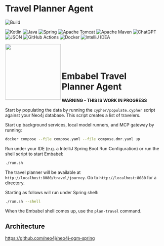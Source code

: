 # Travel Planner Agent

![Build](https://github.com/embabel/embabel-agent/actions/workflows/maven.yml/badge.svg)

![Kotlin](https://img.shields.io/badge/kotlin-%237F52FF.svg?style=for-the-badge&logo=kotlin&logoColor=white)
![Java](https://img.shields.io/badge/java-%23ED8B00.svg?style=for-the-badge&logo=openjdk&logoColor=white)
![Spring](https://img.shields.io/badge/spring-%236DB33F.svg?style=for-the-badge&logo=spring&logoColor=white)
![Apache Tomcat](https://img.shields.io/badge/apache%20tomcat-%23F8DC75.svg?style=for-the-badge&logo=apache-tomcat&logoColor=black)
![Apache Maven](https://img.shields.io/badge/Apache%20Maven-C71A36?style=for-the-badge&logo=Apache%20Maven&logoColor=white)
![ChatGPT](https://img.shields.io/badge/chatGPT-74aa9c?style=for-the-badge&logo=openai&logoColor=white)
![JSON](https://img.shields.io/badge/JSON-000?logo=json&logoColor=fff)
![GitHub Actions](https://img.shields.io/badge/github%20actions-%232671E5.svg?style=for-the-badge&logo=githubactions&logoColor=white)
![Docker](https://img.shields.io/badge/docker-%230db7ed.svg?style=for-the-badge&logo=docker&logoColor=white)
![IntelliJ IDEA](https://img.shields.io/badge/IntelliJIDEA-000000.svg?style=for-the-badge&logo=intellij-idea&logoColor=white)

<img align="left" src="https://github.com/embabel/embabel-agent/blob/main/embabel-agent-api/images/315px-Meister_der_Weltenchronik_001.jpg?raw=true" width="180">

&nbsp;&nbsp;&nbsp;&nbsp;

&nbsp;&nbsp;&nbsp;&nbsp;

# Embabel Travel Planner Agent

**WARNING - THIS IS WORK IN PROGRESS**

Start by populating the data by running the `cypher/populate.cypher` script against your Neo4j database. This script
creates a list of travelers.

Start up background services, local model runners, and MCP gateway by running:

```bash
docker compose --file compose.yaml --file compose.dmr.yaml up
```

Run under your IDE (e.g. a IntelliJ Spring Boot Run Configuration) or run the shell script to start Embabel:

```bash
./run.sh
```

The travel planner will be available at `http://localhost:8080/travel/journey`.
Go to `http://localhost:8080` for a directory.

Starting as follows will run under Spring shell:

```bash
./run.sh --shell
```

When the Embabel shell comes up, use the `plan-travel` command.

## Architecture

https://github.com/neo4j/neo4j-ogm-spring





